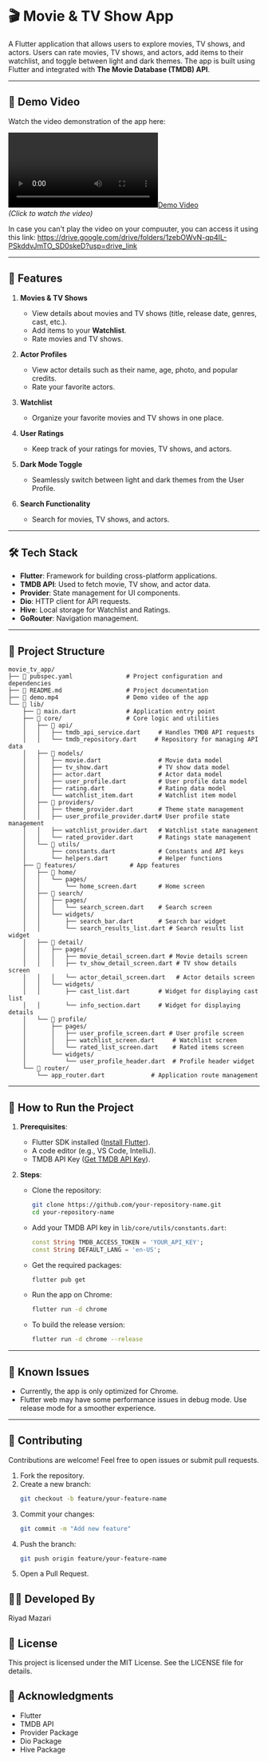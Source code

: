 # 🎬 Movie & TV Show App

A Flutter application that allows users to explore movies, TV shows, and actors. Users can rate movies, TV shows, and actors, add items to their watchlist, and toggle between light and dark themes. The app is built using Flutter and integrated with **The Movie Database (TMDB) API**.

---

## 📸 **Demo Video**

Watch the video demonstration of the app here:

[![Demo Video](./demo.mp4)](./demo.mp4)  
*(Click to watch the video)*

In case you can't play the video on your compuuter, you can access it using this link:
https://drive.google.com/drive/folders/1zebOWvN-qp4IL-PSkddvJmTO_SD0skeD?usp=drive_link

---

## 🚀 **Features**

1. **Movies & TV Shows**
   - View details about movies and TV shows (title, release date, genres, cast, etc.).
   - Add items to your **Watchlist**.
   - Rate movies and TV shows.

2. **Actor Profiles**
   - View actor details such as their name, age, photo, and popular credits.
   - Rate your favorite actors.

3. **Watchlist**
   - Organize your favorite movies and TV shows in one place.

4. **User Ratings**
   - Keep track of your ratings for movies, TV shows, and actors.

5. **Dark Mode Toggle**
   - Seamlessly switch between light and dark themes from the User Profile.

6. **Search Functionality**
   - Search for movies, TV shows, and actors.

---

## 🛠 **Tech Stack**

- **Flutter**: Framework for building cross-platform applications.
- **TMDB API**: Used to fetch movie, TV show, and actor data.
- **Provider**: State management for UI components.
- **Dio**: HTTP client for API requests.
- **Hive**: Local storage for Watchlist and Ratings.
- **GoRouter**: Navigation management.

---

## 📂 Project Structure

```plaintext
movie_tv_app/
├── 📄 pubspec.yaml               # Project configuration and dependencies
├── 📄 README.md                  # Project documentation
├── 🎥 demo.mp4                   # Demo video of the app
└── 📁 lib/
    ├── 📝 main.dart              # Application entry point
    ├── 📁 core/                  # Core logic and utilities
    │   ├── 📁 api/
    │   │   ├── tmdb_api_service.dart     # Handles TMDB API requests
    │   │   └── tmdb_repository.dart     # Repository for managing API data
    │   ├── 📁 models/
    │   │   ├── movie.dart                # Movie data model
    │   │   ├── tv_show.dart              # TV show data model
    │   │   ├── actor.dart                # Actor data model
    │   │   ├── user_profile.dart         # User profile data model
    │   │   ├── rating.dart               # Rating data model
    │   │   └── watchlist_item.dart       # Watchlist item model
    │   ├── 📁 providers/
    │   │   ├── theme_provider.dart       # Theme state management
    │   │   ├── user_profile_provider.dart# User profile state management
    │   │   ├── watchlist_provider.dart   # Watchlist state management
    │   │   └── rated_provider.dart       # Ratings state management
    │   └── 📁 utils/
    │       ├── constants.dart            # Constants and API keys
    │       └── helpers.dart              # Helper functions
    ├── 📁 features/               # App features
    │   ├── 📁 home/
    │   │   └── pages/
    │   │       └── home_screen.dart      # Home screen
    │   ├── 📁 search/
    │   │   ├── pages/
    │   │   │   └── search_screen.dart    # Search screen
    │   │   └── widgets/
    │   │       ├── search_bar.dart       # Search bar widget
    │   │       └── search_results_list.dart # Search results list widget
    │   ├── 📁 detail/
    │   │   ├── pages/
    │   │   │   ├── movie_detail_screen.dart # Movie details screen
    │   │   │   ├── tv_show_detail_screen.dart # TV show details screen
    │   │   │   └── actor_detail_screen.dart   # Actor details screen
    │   │   └── widgets/
    │   │       ├── cast_list.dart        # Widget for displaying cast list
    │   │       └── info_section.dart     # Widget for displaying details
    │   └── 📁 profile/
    │       ├── pages/
    │       │   ├── user_profile_screen.dart # User profile screen
    │       │   ├── watchlist_screen.dart     # Watchlist screen
    │       │   └── rated_list_screen.dart    # Rated items screen
    │       └── widgets/
    │           └── user_profile_header.dart  # Profile header widget
    └── 📁 router/
        └── app_router.dart             # Application route management
```

---

## 🎥 **How to Run the Project**

1. **Prerequisites**:
   - Flutter SDK installed ([Install Flutter](https://flutter.dev/docs/get-started/install)).
   - A code editor (e.g., VS Code, IntelliJ).
   - TMDB API Key ([Get TMDB API Key](https://www.themoviedb.org)).

2. **Steps**:
   - Clone the repository:
     ```bash
     git clone https://github.com/your-repository-name.git
     cd your-repository-name
     ```
   - Add your TMDB API key in `lib/core/utils/constants.dart`:
     ```dart
     const String TMDB_ACCESS_TOKEN = 'YOUR_API_KEY';
     const String DEFAULT_LANG = 'en-US';
     ```
   - Get the required packages:
     ```bash
     flutter pub get
     ```
   - Run the app on Chrome:
     ```bash
     flutter run -d chrome
     ```
   - To build the release version:
     ```bash
     flutter run -d chrome --release
     ```

---

## 📜 **Known Issues**

- Currently, the app is only optimized for Chrome.
- Flutter web may have some performance issues in debug mode. Use release mode for a smoother experience.

---

## 🤝 **Contributing**

Contributions are welcome! Feel free to open issues or submit pull requests.

1. Fork the repository.
2. Create a new branch:
   ```bash
   git checkout -b feature/your-feature-name
3. Commit your changes:
   ```bash
   git commit -m "Add new feature"
3. Push the branch:
   ```bash
   git push origin feature/your-feature-name
4. Open a Pull Request.

## 👨‍💻 **Developed By**
Riyad Mazari

## 📄 **License**
This project is licensed under the MIT License. See the LICENSE file for details.

## 🌟 **Acknowledgments**
- Flutter
- TMDB API
- Provider Package
- Dio Package
- Hive Package
